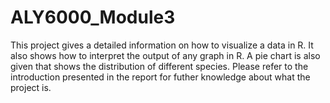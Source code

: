 # ALY6000_Module3
This project gives a detailed information on how to visualize a data in R. It also shows how to interpret the output of any graph in R. A pie chart is also given that shows the distribution of different species. Please refer to the introduction presented in the report for futher knowledge about what the project is. 
